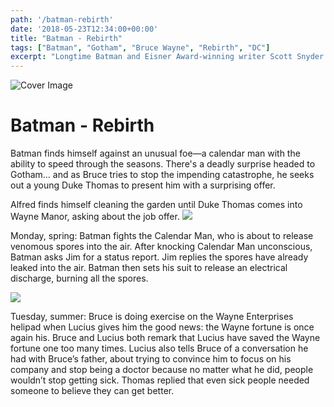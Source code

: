 ```yaml
---
path: '/batman-rebirth'
date: '2018-05-23T12:34:00+00:00'
title: "Batman - Rebirth"
tags: ["Batman", "Gotham", "Bruce Wayne", "Rebirth", "DC"]
excerpt: "Longtime Batman and Eisner Award-winning writer Scott Snyder co-writes with rising-star writer Tom King! EVIL 365: Gotham City faces the threat of the Calendar Man!"
---
```


![Cover Image](https://www.dccomics.com/sites/default/files/imce/2016/10-OCT/BM_REBIRTH_58006dacde1228.31316728.jpg)

# Batman - Rebirth

Batman finds himself against an unusual foe—a calendar man with the ability to speed through the seasons. There's a deadly surprise headed to Gotham… and as Bruce tries to stop the impending catastrophe, he seeks out a young Duke Thomas to present him with a surprising offer.

Alfred finds himself cleaning the garden until Duke Thomas comes into Wayne Manor, asking about the job offer.
![](https://www.dccomics.com/sites/default/files/styles/blog_gallery_2015_700x600/public/BMREB_1_1_574657ff5cd711.13614842.jpg?itok=J2blUvJV)

Monday, spring: Batman fights the Calendar Man, who is about to release venomous spores into the air. After knocking Calendar Man unconscious, Batman asks Jim for a status report. Jim replies the spores have already leaked into the air. Batman then sets his suit to release an electrical discharge, burning all the spores.

![](https://www.dccomics.com/sites/default/files/styles/blog_gallery_2015_700x600/public/BMREB_1_4_574657fac0d839.08809816.jpg?itok=qzMq0knF)

Tuesday, summer: Bruce is doing exercise on the Wayne Enterprises helipad when Lucius gives him the good news: the Wayne fortune is once again his. Bruce and Lucius both remark that Lucius have saved the Wayne fortune one too many times. Lucius also tells Bruce of a conversation he had with Bruce’s father, about trying to convince him to focus on his company and stop being a doctor because no matter what he did, people wouldn’t stop getting sick. Thomas replied that even sick people needed someone to believe they can get better.
